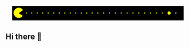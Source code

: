 <strong>

<div align="center">
 
<img src="https://github.com/VipinSoni-Git/VipinSoni-Git/blob/3d32c333a44354659b9e02a7c72a6346baba6b2e/212284158-e840e285-664b-44d7-b79b-e264b5e54825.gif">

</div>



## Hi there 👋

<!--
**VipinSoni-Git/VipinSoni-Git** is a ✨ _special_ ✨ repository because its `README.md` (this file) appears on your GitHub profile.

Here are some ideas to get you started:

- 🔭 I’m currently working on ...
- 🌱 I’m currently learning ...
- 👯 I’m looking to collaborate on ...
- 🤔 I’m looking for help with ...
- 💬 Ask me about ...
- 📫 How to reach me: ...
- 😄 Pronouns: ...
- ⚡ Fun fact: ...
-->
